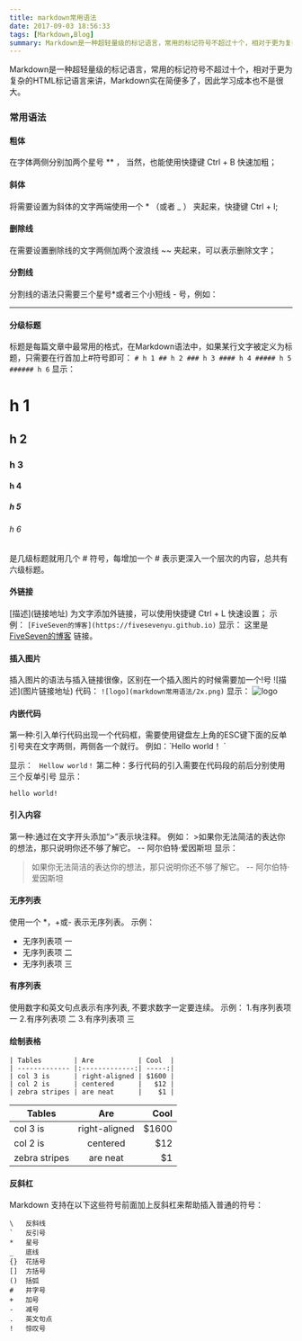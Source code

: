 ```yaml
---
title: markdown常用语法
date: 2017-09-03 18:56:33
tags: [Markdown,Blog]
summary: Markdown是一种超轻量级的标记语言，常用的标记符号不超过十个，相对于更为复杂的HTML标记语言来讲，Markdown实在简便多了，因此学习成本也不是很大。
---
```

Markdown是一种超轻量级的标记语言，常用的标记符号不超过十个，相对于更为复杂的HTML标记语言来讲，Markdown实在简便多了，因此学习成本也不是很大。


### 常用语法
#### 粗体
在字体两侧分别加两个星号 ** ， 当然，也能使用快捷键 Ctrl + B 快速加粗；
#### 斜体
将需要设置为斜体的文字两端使用一个 * （或者 _ ） 夹起来，快捷键 Ctrl + I;
#### 删除线
在需要设置删除线的文字两侧加两个波浪线 ~~ 夹起来，可以表示删除文字；
#### 分割线
分割线的语法只需要三个星号*或者三个小短线 - 号，例如：
***
#### 分级标题
标题是每篇文章中最常用的格式，在Markdown语法中，如果某行文字被定义为标题，只需要在行首加上#符号即可：
    ```
        # h 1
        ## h 2
        ### h 3
        #### h 4
        ##### h 5
        ###### h 6
    ```
显示：
# h 1
## h 2
### h 3
#### h 4
##### h 5
###### h 6
是几级标题就用几个 # 符号，每增加一个 # 表示更深入一个层次的内容，总共有六级标题。
#### 外链接

\[描述](链接地址) 为文字添加外链接，可以使用快捷键 Ctrl + L 快速设置；
示例： `[FiveSeven的博客](https://fivesevenyu.github.io)`
显示： 这里是[FiveSeven的博客](https://fivesevenyu.github.io) 链接。
#### 插入图片

插入图片的语法与插入链接很像，区别在一个插入图片的时候需要加一个!号
\!\[描述\]\(图片链接地址\)
代码：
`![logo](markdown常用语法/2x.png)`
显示：
![logo](http://ovwz88un8.bkt.clouddn.com/2x.png)

#### 内嵌代码
第一种:引入单行代码出现一个代码框，需要使用键盘左上角的ESC键下面的反单引号夹在文字两侧，两侧各一个就行。
例如：\`Hello world！ \`

显示：
` Hellow world！`
第二种：多行代码的引入需要在代码段的前后分别使用三个反单引号
显示：
```
hello world!

```

#### 引入内容
第一种:通过在文字开头添加“>”表示块注释。
例如：
\>如果你无法简洁的表达你的想法，那只说明你还不够了解它。 -- 阿尔伯特·爱因斯坦
显示：
>如果你无法简洁的表达你的想法，那只说明你还不够了解它。 -- 阿尔伯特·爱因斯坦

#### 无序列表
使用一个 *，+或- 表示无序列表。
示例：
+ 无序列表项 一
+ 无序列表项 二
+ 无序列表项 三

#### 有序列表
使用数字和英文句点表示有序列表, 不要求数字一定要连续。
示例：
1.有序列表项 一
2.有序列表项 二
3.有序列表项 三

#### 绘制表格
```
| Tables        | Are           | Cool  |
| ------------- |:-------------:| -----:|
| col 3 is      | right-aligned | $1600 |
| col 2 is      | centered      |   $12 |
| zebra stripes | are neat      |    $1 |
```
| Tables        | Are           | Cool  |
| ------------- |:-------------:| -----:|
| col 3 is      | right-aligned | $1600 |
| col 2 is      | centered      |   $12 |
| zebra stripes | are neat      |    $1 |

#### 反斜杠
Markdown 支持在以下这些符号前面加上反斜杠来帮助插入普通的符号：
```
\   反斜线
`   反引号
*   星号
_   底线
{}  花括号
[]  方括号
()  括弧
#   井字号
+   加号
-   减号
.   英文句点
!   惊叹号
```
